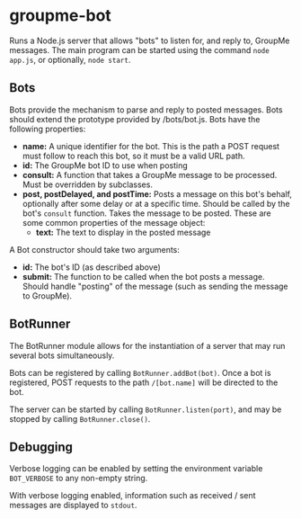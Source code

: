 # groupme-bot
Runs a Node.js server that allows "bots" to listen for, and reply to, GroupMe messages. The main program can be started using the command `node app.js`, or optionally, `node start`.

## Bots
Bots provide the mechanism to parse and reply to posted messages. Bots should extend the prototype provided by /bots/bot.js. Bots have the following properties:

  * **name:** A unique identifier for the bot. This is the path a POST request must follow to reach this bot, so it must be a valid URL path.
  * **id:** The GroupMe bot ID to use when posting
  * **consult:** A function that takes a GroupMe message to be processed. Must be overridden by subclasses.
  * **post, postDelayed, and postTime:** Posts a message on this bot's behalf, optionally after some delay or at a specific time. Should be called by the bot's `consult` function. Takes the message to be posted. These are some common properties of the message object:
    * **text:** The text to display in the posted message

A Bot constructor should take two arguments:
  * **id:** The bot's ID (as described above)
  * **submit:** The function to be called when the bot posts a message. Should handle "posting" of the message (such as sending the message to GroupMe).

## BotRunner
The BotRunner module allows for the instantiation of a server that may run several bots simultaneously.

Bots can be registered by calling `BotRunner.addBot(bot)`. Once a bot is registered, POST requests to the path `/[bot.name]` will be directed to the bot.

The server can be started by calling `BotRunner.listen(port)`, and may be stopped by calling `BotRunner.close()`.

## Debugging
Verbose logging can be enabled by setting the environment variable `BOT_VERBOSE` to any non-empty string.

With verbose logging enabled, information such as received / sent messages are displayed to `stdout`.